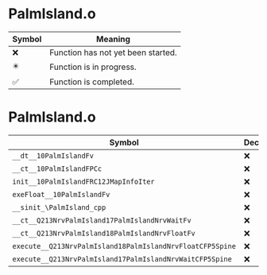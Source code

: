 # PalmIsland.o
| Symbol | Meaning 
| ------------- | ------------- 
| :x: | Function has not yet been started. 
| :eight_pointed_black_star: | Function is in progress. 
| :white_check_mark: | Function is completed. 


# PalmIsland.o
| Symbol | Decompiled? |
| ------------- | ------------- |
| `__dt__10PalmIslandFv` | :x: |
| `__ct__10PalmIslandFPCc` | :x: |
| `init__10PalmIslandFRC12JMapInfoIter` | :x: |
| `exeFloat__10PalmIslandFv` | :x: |
| `__sinit_\PalmIsland_cpp` | :x: |
| `__ct__Q213NrvPalmIsland17PalmIslandNrvWaitFv` | :x: |
| `__ct__Q213NrvPalmIsland18PalmIslandNrvFloatFv` | :x: |
| `execute__Q213NrvPalmIsland18PalmIslandNrvFloatCFP5Spine` | :x: |
| `execute__Q213NrvPalmIsland17PalmIslandNrvWaitCFP5Spine` | :x: |
